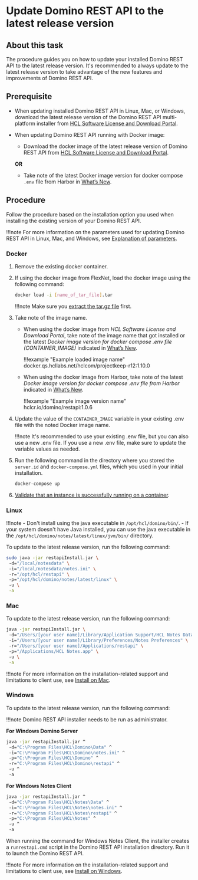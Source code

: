 # Update Domino REST API to the latest release version

## About this task
The procedure guides you on how to update your installed Domino REST API to the latest release version. It's recommended to always update to the latest release version to take advantage of the new features and improvements of Domino REST API. 

## Prerequisite

- When updating installed Domino REST API in Linux, Mac, or Windows, download the latest release version of the Domino REST API multi-platform installer from [HCL Software License and Download Portal](https://hclsoftware.flexnetoperations.com/).
- When updating Domino REST API running with Docker image:

    - Download the docker image of the latest release version of Domino REST API from [HCL Software License and Download Portal](https://hclsoftware.flexnetoperations.com/).

    **OR**

    - Take note of the latest Docker image version for docker compose `.env` file from Harbor in [What’s New](../../references/whatisnew.md).

## Procedure

Follow the procedure based on the installation option you used when installing the existing version of your Domino REST API. 
 
!!!note
    For more information on the parameters used for updating Domino REST API in Linux, Mac, and Windows, see [Explanation of parameters](../../tutorial/installconfig/index.md#explanation-of-parameters). 

### Docker

1. Remove the existing docker container.
2. If using the docker image from FlexNet, load the docker image using the following command: 
    
    ```bash
	docker load -i [name_of_tar_file].tar
    ```

    !!!note
        Make sure you [extract the tar.gz file](https://linuxize.com/post/how-to-extract-unzip-tar-gz-file/) first.

3.	Take note of the image name.

    - When using the docker image from *HCL Software License and Download Portal*, take note of the image name that got installed or the latest *Docker image version for docker compose .env file (CONTAINER_IMAGE)* indicated in [What’s New](../../references/whatisnew.md).
  	
        !!!example "Example loaded image name" 
            docker.qs.hcllabs.net/hclcom/projectkeep-r12:1.10.0
    
    - When using the docker image from Harbor, take note of the latest *Docker image version for docker compose .env file from Harbor* indicated in [What’s New](../../references/whatisnew.md).

        !!!example "Example image version name"
            hclcr.io/domino/restapi:1.0.6 

4.	Update the value of the `CONTAINER_IMAGE` variable in your existing .env file with the noted Docker image name. 

    !!!note
        It's recommended to use your existing .env file, but you can also use a new .env file. If you use a new .env file, make sure to update the variable values as needed. 

5.	Run the following command in the directory where you stored the `server.id` and `docker-compose.yml` files, which you used in your initial installation.

    ```bash
    docker-compose up
    ```

6.	[Validate that an instance is successfully running on a container](../../tutorial/installconfig/docker.md#validation).

### Linux

!!!note
    - Don't install using the java executable in `/opt/hcl/domino/bin/`. 
    - If your system doesn't have Java installed, you can use the java executable in the `/opt/hcl/domino/notes/latest/linux/jvm/bin/` directory.

To update to the latest release version, run the following command:

```bash
sudo java -jar restapiInstall.jar \ 
 -d="/local/notesdata" \ 
 -i="/local/notesdata/notes.ini" \ 
 -r="/opt/hcl/restapi" \ 
 -p="/opt/hcl/domino/notes/latest/linux" \ 
 -u \
 -a
```

### Mac

To update to the latest release version, run the following command:

```bash
java -jar restapiInstall.jar \ 
 -d="/Users/[your user name]/Library/Application Support/HCL Notes Data" \ 
 -i="/Users/[your user name]/Library/Preferences/Notes Preferences" \ 
 -r="/Users/[your user name]/Applications/restapi" \ 
 -p="/Applications/HCL Notes.app" \ 
 -u \
 -a
```

!!!note
    For more information on the installation-related support and limitations to client use, see [Install on Mac](../../tutorial/installconfig/mac.md). 


### Windows

To update to the latest release version, run the following command:

!!!note
    Domino REST API installer needs to be run as administrator.

**For Windows Domino Server**

```bash
java -jar restapiInstall.jar ^ 
 -d="C:\Program Files\HCL\Domino\Data" ^ 
 -i="C:\Program Files\HCL\Domino\notes.ini" ^ 
 -p="C:\Program Files\HCL\Domino" ^ 
 -r="C:\Program Files\HCL\Domino\restapi" ^ 
 -u ^
 -a
```

**For Windows Notes Client**

```bash
java -jar restapiInstall.jar ^
 -d="C:\Program Files\HCL\Notes\Data" ^
 -i="C:\Program Files\HCL\Notes\notes.ini" ^
 -r="C:\Program Files\HCL\Notes\restapi" ^
 -p="C:\Program Files\HCL\Notes" ^
 -u ^
 -a
```

When running the command for Windows Notes Client, the installer creates a `runrestapi.cmd` script in the Domino REST API installation directory. Run it to launch the Domino REST API.

!!!note
    For more information on the installation-related support and limitations to client use, see [Install on Windows](../../tutorial/installconfig/win.md). 

